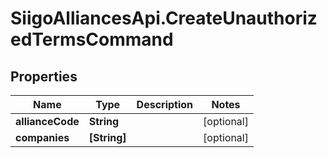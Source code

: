 # SiigoAlliancesApi.CreateUnauthorizedTermsCommand

## Properties

Name | Type | Description | Notes
------------ | ------------- | ------------- | -------------
**allianceCode** | **String** |  | [optional] 
**companies** | **[String]** |  | [optional] 


